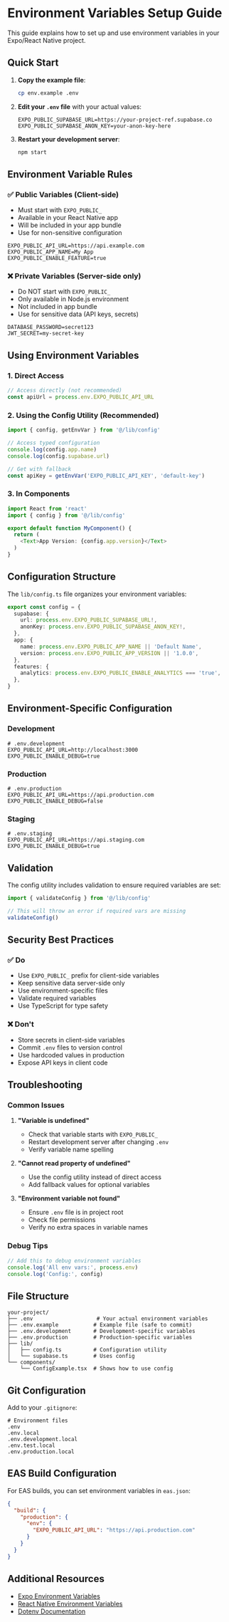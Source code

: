 # Environment Variables Setup Guide

This guide explains how to set up and use environment variables in your Expo/React Native project.

## Quick Start

1. **Copy the example file**:
   ```bash
   cp env.example .env
   ```

2. **Edit your `.env` file** with your actual values:
   ```env
   EXPO_PUBLIC_SUPABASE_URL=https://your-project-ref.supabase.co
   EXPO_PUBLIC_SUPABASE_ANON_KEY=your-anon-key-here
   ```

3. **Restart your development server**:
   ```bash
   npm start
   ```

## Environment Variable Rules

### ✅ **Public Variables (Client-side)**
- Must start with `EXPO_PUBLIC_`
- Available in your React Native app
- Will be included in your app bundle
- Use for non-sensitive configuration

```env
EXPO_PUBLIC_API_URL=https://api.example.com
EXPO_PUBLIC_APP_NAME=My App
EXPO_PUBLIC_ENABLE_FEATURE=true
```

### ❌ **Private Variables (Server-side only)**
- Do NOT start with `EXPO_PUBLIC_`
- Only available in Node.js environment
- Not included in app bundle
- Use for sensitive data (API keys, secrets)

```env
DATABASE_PASSWORD=secret123
JWT_SECRET=my-secret-key
```

## Using Environment Variables

### 1. **Direct Access**
```typescript
// Access directly (not recommended)
const apiUrl = process.env.EXPO_PUBLIC_API_URL
```

### 2. **Using the Config Utility (Recommended)**
```typescript
import { config, getEnvVar } from '@/lib/config'

// Access typed configuration
console.log(config.app.name)
console.log(config.supabase.url)

// Get with fallback
const apiKey = getEnvVar('EXPO_PUBLIC_API_KEY', 'default-key')
```

### 3. **In Components**
```typescript
import React from 'react'
import { config } from '@/lib/config'

export default function MyComponent() {
  return (
    <Text>App Version: {config.app.version}</Text>
  )
}
```

## Configuration Structure

The `lib/config.ts` file organizes your environment variables:

```typescript
export const config = {
  supabase: {
    url: process.env.EXPO_PUBLIC_SUPABASE_URL!,
    anonKey: process.env.EXPO_PUBLIC_SUPABASE_ANON_KEY!,
  },
  app: {
    name: process.env.EXPO_PUBLIC_APP_NAME || 'Default Name',
    version: process.env.EXPO_PUBLIC_APP_VERSION || '1.0.0',
  },
  features: {
    analytics: process.env.EXPO_PUBLIC_ENABLE_ANALYTICS === 'true',
  },
}
```

## Environment-Specific Configuration

### Development
```env
# .env.development
EXPO_PUBLIC_API_URL=http://localhost:3000
EXPO_PUBLIC_ENABLE_DEBUG=true
```

### Production
```env
# .env.production
EXPO_PUBLIC_API_URL=https://api.production.com
EXPO_PUBLIC_ENABLE_DEBUG=false
```

### Staging
```env
# .env.staging
EXPO_PUBLIC_API_URL=https://api.staging.com
EXPO_PUBLIC_ENABLE_DEBUG=true
```

## Validation

The config utility includes validation to ensure required variables are set:

```typescript
import { validateConfig } from '@/lib/config'

// This will throw an error if required vars are missing
validateConfig()
```

## Security Best Practices

### ✅ **Do**
- Use `EXPO_PUBLIC_` prefix for client-side variables
- Keep sensitive data server-side only
- Use environment-specific files
- Validate required variables
- Use TypeScript for type safety

### ❌ **Don't**
- Store secrets in client-side variables
- Commit `.env` files to version control
- Use hardcoded values in production
- Expose API keys in client code

## Troubleshooting

### Common Issues

1. **"Variable is undefined"**
   - Check that variable starts with `EXPO_PUBLIC_`
   - Restart development server after changing `.env`
   - Verify variable name spelling

2. **"Cannot read property of undefined"**
   - Use the config utility instead of direct access
   - Add fallback values for optional variables

3. **"Environment variable not found"**
   - Ensure `.env` file is in project root
   - Check file permissions
   - Verify no extra spaces in variable names

### Debug Tips

```typescript
// Add this to debug environment variables
console.log('All env vars:', process.env)
console.log('Config:', config)
```

## File Structure

```
your-project/
├── .env                    # Your actual environment variables
├── .env.example           # Example file (safe to commit)
├── .env.development       # Development-specific variables
├── .env.production        # Production-specific variables
├── lib/
│   ├── config.ts          # Configuration utility
│   └── supabase.ts        # Uses config
└── components/
    └── ConfigExample.tsx  # Shows how to use config
```

## Git Configuration

Add to your `.gitignore`:
```gitignore
# Environment files
.env
.env.local
.env.development.local
.env.test.local
.env.production.local
```

## EAS Build Configuration

For EAS builds, you can set environment variables in `eas.json`:

```json
{
  "build": {
    "production": {
      "env": {
        "EXPO_PUBLIC_API_URL": "https://api.production.com"
      }
    }
  }
}
```

## Additional Resources

- [Expo Environment Variables](https://docs.expo.dev/guides/environment-variables/)
- [React Native Environment Variables](https://reactnative.dev/docs/environment-variables)
- [Dotenv Documentation](https://github.com/motdotla/dotenv) 